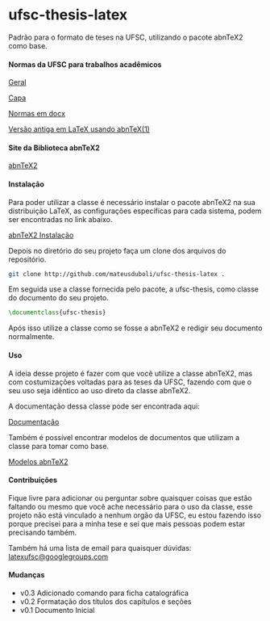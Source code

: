 ufsc-thesis-latex
=================

Padrão para o formato de teses na UFSC, utilizando o pacote abnTeX2 como base.

#### Normas da UFSC para trabalhos acadêmicos
[Geral](http://portalbu.ufsc.br/normalizacao-de-trabalhos-2/)

[Capa](http://www.bu.ufsc.br/design/Guia_Rapido_Diagramacao_Trabalhos_Academicos.pdf)

[Normas em docx](http://www.bu.ufsc.br/design/TemplateTrabalhoAcademico.docx)

[Versão antiga em LaTeX usando abnTeX(1)](http://portalbu.ufsc.br/files/2011/03/template.zip)

#### Site da Biblioteca abnTeX2
[abnTeX2](https://code.google.com/p/abntex2/)

#### Instalação

Para poder utilizar a classe é necessário instalar o pacote abnTeX2 na sua
distribuição LaTeX, as configurações específicas para cada sistema, podem ser
encontradas no link abaixo.

[abnTeX2 Instalação](https://code.google.com/p/abntex2/wiki/Instalacao)

Depois no diretório do seu projeto faça um clone dos arquivos do repositório.

```bash
git clone http://github.com/mateusduboli/ufsc-thesis-latex .
```

Em seguida use a classe fornecida pelo pacote, a ufsc-thesis, como classe do
documento do seu projeto.

```latex
\documentclass{ufsc-thesis}
```

Após isso utilize a classe como se fosse a abnTeX2 e redigir seu documento
normalmente.

#### Uso

A ideia desse projeto é fazer com que você utilize a classe abnTeX2, mas
com costumizações voltadas para as teses da UFSC, fazendo com que o seu uso
seja idêntico ao uso direto da classe abnTeX2.

A documentação dessa classe pode ser encontrada aqui:

[Documentação](http://dl.bintray.com/laurocesar/generic/abntex2-doc-1.9.2.zip)

Também é possível encontrar modelos de documentos que utilizam a classe para
tomar como base.

[Modelos
abnTeX2](http://dl.bintray.com/laurocesar/generic/abntex2-modelos-1.9.2.zip)

#### Contribuições

Fique livre para adicionar ou perguntar sobre quaisquer coisas que estão
faltando ou mesmo que você ache necessário para o uso da classe, esse projeto
não está vinculado a nenhum orgão da UFSC, eu estou fazendo isso porque
precisei para a minha tese e sei que mais pessoas podem estar precisando também.

Também há uma lista de email para quaisquer dúvidas:
[latexufsc@googlegroups.com](mailto:latexufsc@googlegroups.com)

#### Mudanças
  * v0.3 Adicionado comando para ficha catalográfica
  * v0.2 Formatação dos títulos dos capítulos e seções
  * v0.1 Documento Inicial
